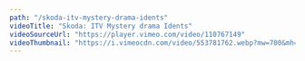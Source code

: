 ```yaml
---
path: "/skoda-itv-mystery-drama-idents"
videoTitle: "Skoda: ITV Mystery drama Idents"
videoSourceUrl: "https://player.vimeo.com/video/110767149"
videoThumbnail: "https://i.vimeocdn.com/video/553781762.webp?mw=700&mh=393"
---
```


